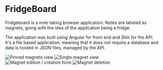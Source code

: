 # FridgeBoard

Fridgeboard is a note taking browser application. Notes are labeled as magnets, going with the idea of the application being a fridge.

The application was built using Angular for front end and Slim for the API. It's a file based application, meaning that it does not require a database and data is hosted in JSON files, managed by the API.

![Pinned magnets view](https://i.imgur.com/CBq2H0Z.png)
![Single magnet view](https://i.imgur.com/c9O8wlO.png)
![Magnet edition / creation form](https://i.imgur.com/j6GLq1a.png)
![Magnet deletion](https://i.imgur.com/OdiotFS.png)
